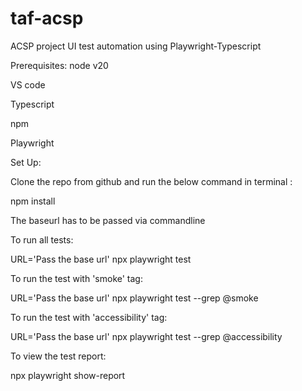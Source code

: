 # taf-acsp

ACSP project UI test automation using Playwright-Typescript

Prerequisites:
node v20

VS code

Typescript

npm

Playwright

Set Up:

Clone the repo from github and run the below command in terminal :

npm install

The baseurl has to be passed via commandline

To run all tests:

URL='Pass the base url' npx playwright test

To run the test with 'smoke' tag:

URL='Pass the base url' npx playwright test --grep @smoke

To run the test with 'accessibility' tag:

URL='Pass the base url' npx playwright test --grep @accessibility

To view the test report:

npx playwright show-report
